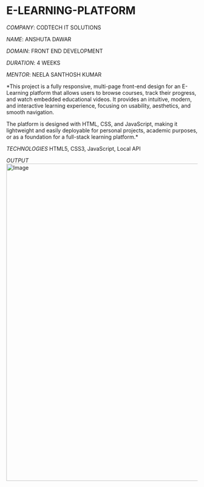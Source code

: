 # E-LEARNING-PLATFORM

*COMPANY*: CODTECH IT SOLUTIONS

*NAME*: ANSHUTA DAWAR

*DOMAIN*: FRONT END DEVELOPMENT

*DURATION*: 4 WEEKS

*MENTOR*: NEELA SANTHOSH KUMAR

*This project is a fully responsive, multi-page front-end design for an E-Learning platform that allows users to browse courses, track their progress, and watch embedded educational videos. It provides an intuitive, modern, and interactive learning experience, focusing on usability, aesthetics, and smooth navigation.

The platform is designed with HTML, CSS, and JavaScript, making it lightweight and easily deployable for personal projects, academic purposes, or as a foundation for a full-stack learning platform.*

*TECHNOLOGIES*
HTML5, CSS3, JavaScript, Local API


*OUTPUT*
<img width="1883" height="835" alt="Image" src="https://github.com/user-attachments/assets/0dd3ac58-f820-4295-bed0-17fda49f5196" />
